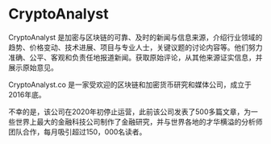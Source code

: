 # 

# CryptoAnalyst

CryptoAnalyst 是加密与区块链的可靠、及时的新闻与信息来源，介绍行业领域的趋势、价格变动、技术进展、项目与专业人士，关键议题的讨论内容等。他们努力准确、公平、客观和负责任地报道新闻。获取原始评论，从其他来源证实信息，并展示原始意见。

CryptoAnalyst.co 是一家受欢迎的区块链和加密货币研究和媒体公司，成立于2016年底。

不幸的是，该公司在2020年初停止运营，此前该公司发表了500多篇文章，为一些世界上最大的金融科技公司制作了金融研究，并与世界各地的才华横溢的分析师团队合作，每月吸引超过150，000名读者。

